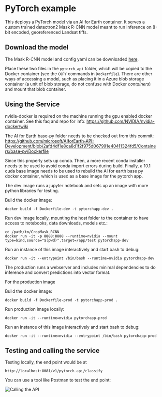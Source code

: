 # PyTorch example

This deploys a PyTorch model via an AI for Earth container. It serves a custom trained detectron2 Mask R-CNN model meant to run inference on 8-bit encoded, georeferenced Landsat tiffs.

## Download the model

The Mask R-CNN model and config yaml can be downloaded [here]().

Place these two files in the `pytorch_api` folder, which will be copied to the Docker container (see the `COPY` commands in `Dockerfile`). There are other ways of accessing a model, such as placing it in a Azure blob storage container (a unit of blob storage, do not confuse with Docker _containers_) and mount that blob container.

## Using the Service

nvidia-docker is required on the machine running the gpu enabled docker container. See this faq and repo for info: https://github.com/NVIDIA/nvidia-docker/wiki

The AI for Earth base-py folder needs to be checked out from this commit: https://github.com/microsoft/AIforEarth-API-Development/blob/2afd4df1e8ca8d1f2f975d067991e40411324fd5/Containers/base-py/Dockerfile

Since this properly sets up conda. Then, a more recent conda installer needs to be used to avoid conda import errors during build. Finally, a 10.1 cuda base image needs to be used to rebuild the AI for earth base py docker container, which is used as a base image for the pytorch app.

The dev image runs a jupyter notebook and sets up an image with more python libraries for testing.

Build the docker image:
```
docker build -f Dockerfile-dev -t pytorchapp-dev .
```

Run dev image locally, mounting the host folder to the container to have access to notebooks, data downloads, models etc.:
```
cd /path/to/CropMask_RCNN
docker run -it -p 8888:8888 --runtime=nvidia --mount type=bind,source="$(pwd)",target=/app/test pytorchapp-dev
```

Run an instance of this image interactively and start bash to debug:
```
docker run -it --entrypoint /bin/bash --runtime=nvidia pytorchapp-dev
```

The production runs a webserver and includes minimal dependencies to do inference and convert predictions into vector format.

For the production image

Build the docker image:
```
docker build -f Dockerfile-prod -t pytorchapp-prod .
```

Run production image locally:
```
docker run -it --runtime=nvidia pytorchapp-prod
```

Run an instance of this image interactively and start bash to debug:
```
docker run -it --runtime=nvidia --entrypoint /bin/bash pytorchapp-prod
```


## Testing and calling the service

Testing locally, the end point would be at

```
http://localhost:8081/v1/pytorch_api/classify
```

You can use a tool like Postman to test the end point:

![Calling the API](../screenshots/postman_pytorch_api.png)

